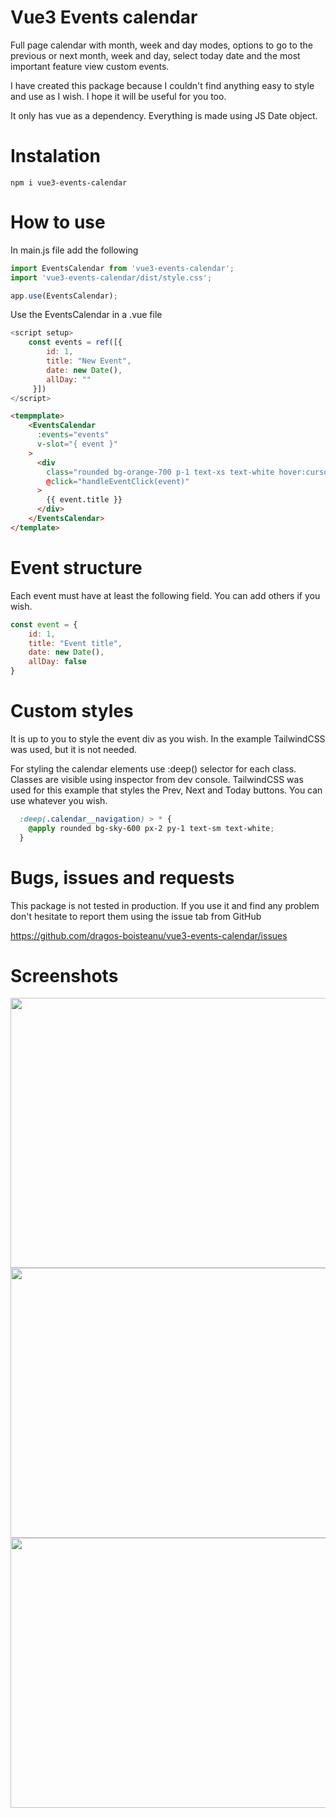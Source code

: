# Vue3 Events calendar

Full page calendar with month, week and day modes, options to go to the previous or next month, week and day, select 
today date and the most important feature view custom events. 

I have created this package because I couldn't find anything easy to style and use as I wish. I hope it will be 
useful for you too.

It only has vue as a dependency. Everything is made using JS Date object.

# Instalation 

```
npm i vue3-events-calendar
```

# How to use
In main.js file add the following 

```js
import EventsCalendar from 'vue3-events-calendar';
import 'vue3-events-calendar/dist/style.css';

app.use(EventsCalendar);
```

Use the EventsCalendar in a .vue file

```js
<script setup>
    const events = ref([{
        id: 1,
        title: "New Event",
        date: new Date(),
        allDay: ""
     }])
</script>
```

```html
<tempmplate>
    <EventsCalendar
      :events="events"
      v-slot="{ event }"
    >
      <div
        class="rounded bg-orange-700 p-1 text-xs text-white hover:cursor-pointer hover:bg-orange-600 hover:shadow active:shadow-inner"
        @click="handleEventClick(event)"
      >
        {{ event.title }}
      </div>
    </EventsCalendar>
</template>
```

# Event structure 
Each event must have at least the following field. You can add others if you wish.
```js
const event = {
    id: 1,
    title: "Event title",
    date: new Date(),
    allDay: false
}
```

# Custom styles
It is up to you to style the event div as you wish. In the example TailwindCSS was used, but it is not needed.

For styling the calendar elements use :deep() selector for each class. Classes are visible using inspector from dev console. 
TailwindCSS was used for this example that styles the Prev, Next and Today buttons. You can use whatever you wish.

```css
  :deep(.calendar__navigation) > * {
    @apply rounded bg-sky-600 px-2 py-1 text-sm text-white;
  }
```

# Bugs, issues and requests
This package is not tested in production. If you use it and find any problem don't hesitate to report them using the 
issue tab from GitHub

https://github.com/dragos-boisteanu/vue3-events-calendar/issues


# Screenshots
<img src="https://github.com/dragos-boisteanu/vue3-events-calendar/assets/38045539/81df4367-0fc4-4cd1-8e76-cc187a72a934" width="768" height="432">
<img src="https://github.com/dragos-boisteanu/vue3-events-calendar/assets/38045539/d472f1c6-fb52-41da-80e8-34ba84615db4" width="768" height="432">
<img src="https://github.com/dragos-boisteanu/vue3-events-calendar/assets/38045539/45ae8a22-ef68-44fc-8dc7-adc497c6f883" width="768" height="432">
